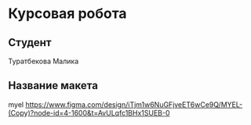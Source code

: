 # Курсовая робота

## Студент

Туратбекова Малика

## Название макета

myel
https://www.figma.com/design/iTjm1w6NuGFjveET6wCe9Q/MYEL-(Copy)?node-id=4-1600&t=AvULqfc1BHx1SUEB-0
